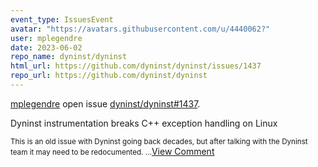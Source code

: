 ```yaml
---
event_type: IssuesEvent
avatar: "https://avatars.githubusercontent.com/u/4440062?"
user: mplegendre
date: 2023-06-02
repo_name: dyninst/dyninst
html_url: https://github.com/dyninst/dyninst/issues/1437
repo_url: https://github.com/dyninst/dyninst
---
```


<a href='https://github.com/mplegendre' target='_blank'>mplegendre</a> open issue <a href='https://github.com/dyninst/dyninst/issues/1437' target='_blank'>dyninst/dyninst#1437</a>.

<p>Dyninst instrumentation breaks C++ exception handling on Linux</p><small>This is an old issue with Dyninst going back decades, but after talking with the Dyninst team it may need to be redocumented....</small><a href='https://github.com/dyninst/dyninst/issues/1437' target='_blank'>View Comment</a>